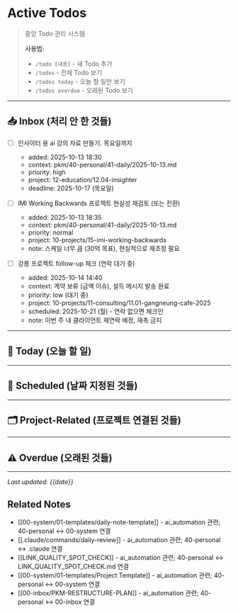 # Active Todos

> 중앙 Todo 관리 시스템
>
> **사용법:**
> - `/todo [내용]` - 새 Todo 추가
> - `/todos` - 전체 Todo 보기
> - `/todos today` - 오늘 할 일만 보기
> - `/todos overdue` - 오래된 Todo 보기

---

## 📥 Inbox (처리 안 한 것들)

<!-- /todo 커맨드로 추가된 항목들이 여기 들어갑니다 -->

- [ ] 인사이터 용 ai 강의 자료 만들기. 목요일까지
  - added: 2025-10-13 18:30
  - context: pkm/40-personal/41-daily/2025-10-13.md
  - priority: high
  - project: 12-education/12.04-insighter
  - deadline: 2025-10-17 (목요일)

- [ ] IMI Working Backwards 프로젝트 현실성 재검토 (또는 전환)
  - added: 2025-10-13 18:35
  - context: pkm/40-personal/41-daily/2025-10-13.md
  - priority: normal
  - project: 10-projects/15-imi-working-backwards
  - note: 스케일 너무 큼 (30억 목표), 현실적으로 재조정 필요

- [ ] 강릉 프로젝트 follow-up 체크 (연락 대기 중)
  - added: 2025-10-14 14:40
  - context: 계약 보류 (금액 이슈), 설득 메시지 발송 완료
  - priority: low (대기 중)
  - project: 10-projects/11-consulting/11.01-gangneung-cafe-2025
  - scheduled: 2025-10-21 (월) - 연락 없으면 체크인
  - note: 이번 주 내 클라이언트 재연락 예정, 재촉 금지

---

## 🎯 Today (오늘 할 일)

<!-- Daily Review에서 오늘 할 것으로 선택된 항목들 -->

---

## 📅 Scheduled (날짜 지정된 것들)

<!-- 특정 날짜에 해야 하는 항목들 -->

---

## 🗂️ Project-Related (프로젝트 연결된 것들)

<!-- 특정 프로젝트와 연결된 Todo들 -->

---

## ⚠️ Overdue (오래된 것들)

<!-- 1주일 이상 처리 안 된 항목들 (자동 감지) -->

---

*Last updated: {{date}}*

## Related Notes

- [[00-system/01-templates/daily-note-template]] - ai_automation 관련; 40-personal ↔ 00-system 연결
- [[.claude/commands/daily-review]] - ai_automation 관련; 40-personal ↔ .claude 연결
- [[LINK_QUALITY_SPOT_CHECK]] - ai_automation 관련; 40-personal ↔ LINK_QUALITY_SPOT_CHECK.md 연결
- [[00-system/01-templates/Project Template]] - ai_automation 관련; 40-personal ↔ 00-system 연결
- [[00-inbox/PKM-RESTRUCTURE-PLAN]] - ai_automation 관련; 40-personal ↔ 00-inbox 연결
